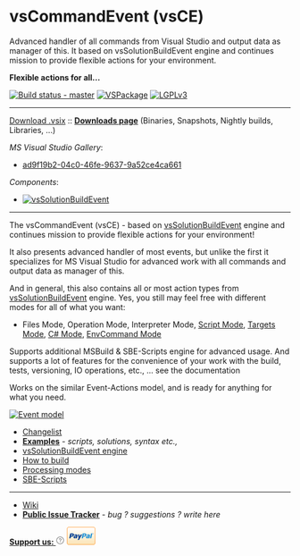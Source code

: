 # vsCommandEvent (vsCE)

Advanced handler of all commands from Visual Studio and output data as manager of this. It based on vsSolutionBuildEvent engine and continues mission to provide flexible actions for your environment.

**Flexible actions for all...**

[![Build status - master](https://ci.appveyor.com/api/projects/status/yy8yu9wr4nuhaf7p/branch/master?svg=true)](https://ci.appveyor.com/project/3Fs/vscommandevent/branch/master) [![VSPackage](http://vsce.r-eg.net/etc/badges/VSPackage.svg)](http://vsce.r-eg.net/Changelist/#vsix) [![LGPLv3](http://vsce.r-eg.net/etc/badges/License.svg)](http://vsce.r-eg.net/License/) 

-------
[Download .vsix](https://visualstudiogallery.msdn.microsoft.com/ad9f19b2-04c0-46fe-9637-9a52ce4ca661/file/184640/)  :: **[Downloads page](http://vsce.r-eg.net/Downloads/)**  (Binaries, Snapshots, Nightly builds, Libraries, ...)

*MS Visual Studio Gallery*:

* [ad9f19b2-04c0-46fe-9637-9a52ce4ca661](http://visualstudiogallery.msdn.microsoft.com/ad9f19b2-04c0-46fe-9637-9a52ce4ca661/)

*Components*:

* [![vsSolutionBuildEvent](https://img.shields.io/badge/vsSolutionBuildEvent-v0.12.7-68217A.svg)](http://vssbe.r-eg.net/Changelist/#vsix)

-------

The vsCommandEvent (vsCE) - based on [vsSolutionBuildEvent](http://vssbe.r-eg.net) engine and continues mission to provide flexible actions for your environment!

It also presents advanced handler of most events, but unlike the first it specializes for MS Visual Studio for advanced work with all commands and output data as manager of this.

And in general, this also contains all or most action types from [vsSolutionBuildEvent](http://vssbe.r-eg.net) engine. Yes, you still may feel free with different modes for all of what you want:

* Files Mode, Operation Mode, Interpreter Mode, [Script Mode](http://vsce.r-eg.net/doc/Modes/Script/), [Targets Mode](http://vsce.r-eg.net/doc/Modes/Targets/), [C# Mode](http://vsce.r-eg.net/doc/Modes/CSharp/), [EnvCommand Mode](http://vsce.r-eg.net/doc/Modes/EnvCommand/)

Supports additional MSBuild & SBE-Scripts engine for advanced usage. And supports a lot of features for the convenience of your work with the build, tests, versioning, IO operations, etc., ... see the documentation

Works on the similar Event-Actions model, and is ready for anything for what you need.

[![Event model](http://vsce.r-eg.net/doc/Resources/events_model_small.png)](http://vsce.r-eg.net/doc/Scheme/#model-of-events)

* [Changelist](http://vsce.r-eg.net/Changelist/)
* **[Examples](http://vsce.r-eg.net/doc/Examples/)** *- scripts, solutions, syntax etc.,*
* [vsSolutionBuildEvent engine](http://vssbe.r-eg.net)
* [How to build](http://vsce.r-eg.net/doc/Dev/How%20to%20build/)
* [Processing modes](http://vsce.r-eg.net/doc/Modes/)
* [SBE-Scripts](http://vsce.r-eg.net/doc/Scripts/SBE-Scripts/)

-------
* [Wiki](http://vsce.r-eg.net/)
* **[Public Issue Tracker](https://github.com/3F/vsCommandEvent/issues/new)** - *bug ? suggestions ? write here*


**[Support us: ![](https://raw.githubusercontent.com/3F/vsCommandEvent/master/vsCommandEvent/Resources/help-16.png)](http://vsce.r-eg.net/Donation/)**    [![Donate](https://raw.githubusercontent.com/3F/vsCommandEvent/master/vsCommandEvent/Resources/paypal.png)](https://www.paypal.com/cgi-bin/webscr?cmd=_donations&business=P2HRG52AJSA9N&lc=US&item_name=vsCommandEvent%20%28vsCE%29%20Open%20Source%20Project&currency_code=USD&bn=PP%2dDonationsBF%3abtn_donate_SM%2egif%3aNonHosted)
